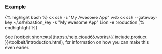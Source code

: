 


### Example
{% highlight bash %}
cx ssh -s "My Awesome App" web
cx ssh --gateway-key ~/.ssh/bastion_key  -s "My Awesome App" Lion -e production
{% endhighlight %}

See [toolbelt shortcuts](https://help.cloud66.works/{{ include.product }}/toolbelt/introduction.html), for information on how you can make this even easier.

